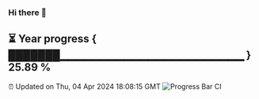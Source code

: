 ### Hi there 👋
⏳ Year progress { ███████▁▁▁▁▁▁▁▁▁▁▁▁▁▁▁▁▁▁▁▁▁▁▁ } 25.89 %
---
⏰ Updated on Thu, 04 Apr 2024 18:08:15 GMT
![Progress Bar CI](https://github.com/Moyi321/Moyi321/workflows/Progress%20Bar%20CI/badge.svg)
